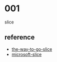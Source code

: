 # 001

slice

## reference

- [the-way-to-go-slice](https://github.com/yinghao-liu/the-way-to-go_ZH_CN/blob/master/eBook/07.2.md)
- [microsoft-slice](https://docs.microsoft.com/zh-cn/learn/modules/go-data-types/2-slices?ns-enrollment-type=LearningPath&ns-enrollment-id=learn.languages.go-first-steps)
